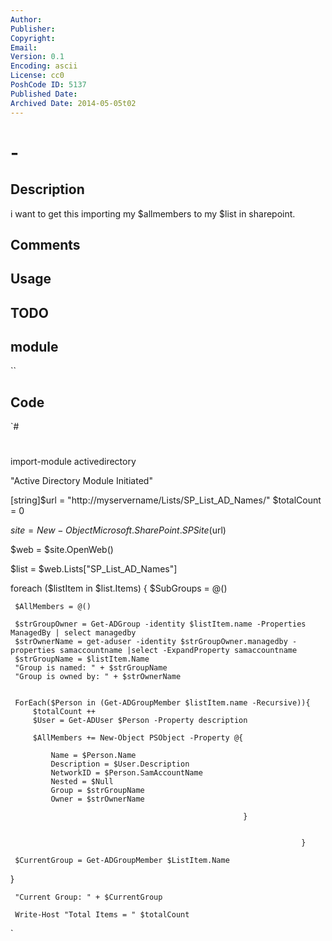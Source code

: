 ```yaml
---
Author: 
Publisher: 
Copyright: 
Email: 
Version: 0.1
Encoding: ascii
License: cc0
PoshCode ID: 5137
Published Date: 
Archived Date: 2014-05-05t02
---
```


#  - 

## Description

i want to get this importing my $allmembers to my $list in sharepoint.

## Comments



## Usage



## TODO



## module

``

## Code

`#
 #
 import-module activedirectory
 
 "Active Directory Module Initiated"
 
 [string]$url = "http://myservername/Lists/SP_List_AD_Names/"
 $totalCount = 0
 
 $site = New-Object Microsoft.SharePoint.SPSite($url) 
 
 $web = $site.OpenWeb()
 
 $list = $web.Lists["SP_List_AD_Names"]
 
 foreach ($listItem in $list.Items)
 {
     $SubGroups = @()
 
     $AllMembers = @()
     
     $strGroupOwner = Get-ADGroup -identity $listItem.name -Properties ManagedBy | select managedby
     $strOwnerName = get-aduser -identity $strGroupOwner.managedby -properties samaccountname |select -ExpandProperty samaccountname
     $strGroupName = $listItem.Name
     "Group is named: " + $strGroupName
     "Group is owned by: " + $strOwnerName
     
     
     ForEach($Person in (Get-ADGroupMember $listItem.name -Recursive)){
         $totalCount ++
         $User = Get-ADUser $Person -Property description
     
         $AllMembers += New-Object PSObject -Property @{
     
             Name = $Person.Name
             Description = $User.Description
             NetworkID = $Person.SamAccountName
             Nested = $Null
             Group = $strGroupName
             Owner = $strOwnerName
     
                                                        }
 
         
                                                                     }
         
     $CurrentGroup = Get-ADGroupMember $ListItem.Name
     
 
 
 }
 
 
     "Current Group: " + $CurrentGroup
         
     Write-Host "Total Items = " $totalCount
`

